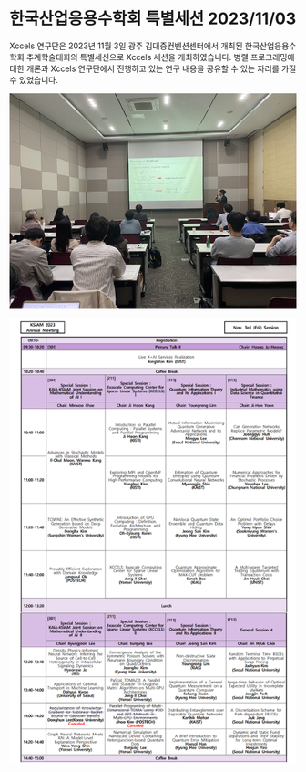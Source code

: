 # 한국산업응용수학회 특별세션 2023/11/03

Xccels 연구단은 2023년 11월 3일 광주 김대중컨벤션센터에서 개최된 한국산업응용수학회 추계학술대회의 특별세션으로 Xccels 세션을 개최하였습니다.
병렬 프로그래밍에 대한 개론과 Xccels 연구단에서 진행하고 있는 연구 내용을 공유할 수 있는 자리를 가질 수 있었습니다.

![강연](/data/events/posts/general/images/pt_ksiam23.png)


![행사일정](/data/events/posts/general/images/schedule_ksiam23.png)

